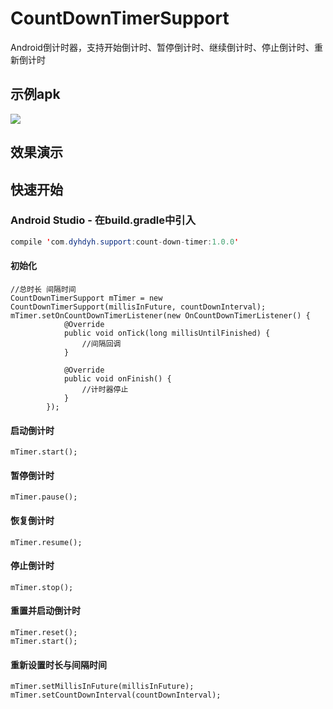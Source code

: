 # CountDownTimerSupport
Android倒计时器，支持开始倒计时、暂停倒计时、继续倒计时、停止倒计时、重新倒计时

## 示例apk
![](example.png)

## 效果演示


## 快速开始
### Android Studio - 在build.gradle中引入
```java
compile 'com.dyhdyh.support:count-down-timer:1.0.0'
```
#### 初始化
```
//总时长 间隔时间
CountDownTimerSupport mTimer = new CountDownTimerSupport(millisInFuture, countDownInterval);
mTimer.setOnCountDownTimerListener(new OnCountDownTimerListener() {
            @Override
            public void onTick(long millisUntilFinished) {
                //间隔回调
            }

            @Override
            public void onFinish() {
                //计时器停止
            }
        });
```

#### 启动倒计时
```
mTimer.start();
```

#### 暂停倒计时
```
mTimer.pause();
```

#### 恢复倒计时
```
mTimer.resume();
```

#### 停止倒计时
```
mTimer.stop();
```

#### 重置并启动倒计时
```
mTimer.reset();
mTimer.start();
```

#### 重新设置时长与间隔时间
```
mTimer.setMillisInFuture(millisInFuture);
mTimer.setCountDownInterval(countDownInterval);
```